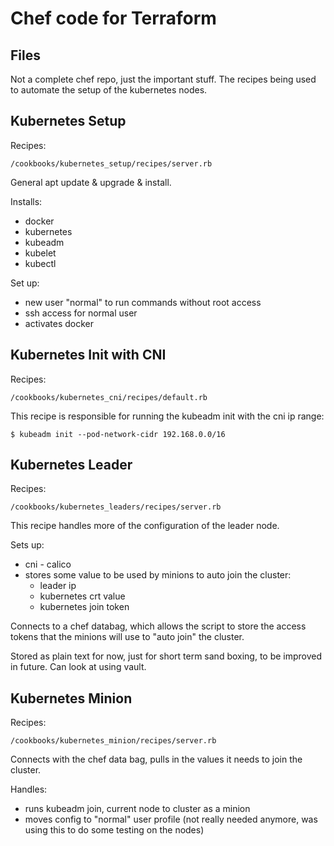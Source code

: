 # Chef code for Terraform

## Files

Not a complete chef repo, just the important stuff. The recipes being used to automate the setup of the kubernetes nodes.

## Kubernetes Setup

Recipes:

    /cookbooks/kubernetes_setup/recipes/server.rb

General apt update & upgrade & install.

Installs:

* docker
* kubernetes
* kubeadm
* kubelet
* kubectl

Set up:

* new user "normal" to run commands without root access
* ssh access for normal user
* activates docker

## Kubernetes Init with CNI

Recipes:

    /cookbooks/kubernetes_cni/recipes/default.rb

This recipe is responsible for running the kubeadm init with the cni ip range:

    $ kubeadm init --pod-network-cidr 192.168.0.0/16

## Kubernetes Leader

Recipes:

    /cookbooks/kubernetes_leaders/recipes/server.rb

This recipe handles more of the configuration of the leader node.

Sets up:
* cni - calico
* stores some value to be used by minions to auto join the cluster:
  * leader ip
  * kubernetes crt value
  * kubernetes join token

Connects to a chef databag, which allows the script to store the access tokens that the minions will use to "auto join" the cluster.

Stored as plain text for now, just for short term sand boxing, to be improved in future. Can look at using vault.



## Kubernetes Minion

Recipes:

    /cookbooks/kubernetes_minion/recipes/server.rb

Connects with the chef data bag, pulls in the values it needs to join the cluster.

Handles:
* runs kubeadm join, current node to cluster as a minion
* moves config to "normal" user profile (not really needed anymore, was using this to do some testing on the nodes)

